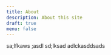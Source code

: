 ```yaml
---
title: About
description: About this site
draft: true
menu: false
---
```

sa;lfkaws
;asdl
sd;lksad
adlckasddsads
